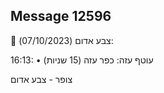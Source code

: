 ## Message 12596

🔴 צבע אדום (07/10/2023):

16:13:
• עוטף עזה: כפר עזה (15 שניות)

צופר - צבע אדום

